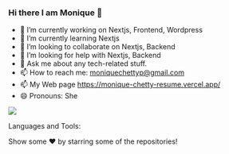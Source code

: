 ### Hi there I am Monique 👋


- 🔭 I’m currently working on Nextjs, Frontend, Wordpress
- 🌱 I’m currently learning Nextjs
- 👯 I’m looking to collaborate on Nextjs, Backend
- 🤔 I’m looking for help with Nextjs, Backend
- 💬 Ask me about any tech-related stuff.
- 📫 How to reach me: moniquechettyp@gmail.com
- 📫 My Web page https://monique-chetty-resume.vercel.app/
- 😄 Pronouns: She
<!-- ⚡ Fun fact: ... -->

<img src="https://github-readme-stats.vercel.app/api?username=moniquechetty&&show_icons=true&title_color=ffffff&icon_color=bb2acf&text_color=daf7dc&bg_color=151515"/>



Languages and Tools:

     

 
Show some ❤️ by starring some of the repositories!

